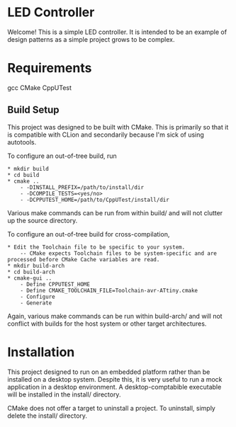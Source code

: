 # LED Controller
Welcome! This is a simple LED controller.
It is intended to be an example of design patterns as a simple project grows to be complex.

# Requirements
gcc
CMake
CppUTest

## Build Setup
This project was designed to be built with CMake.
This is primarily so that it is compatible with CLion and secondarily because I'm sick of using autotools.

To configure an out-of-tree build, run

    * mkdir build
    * cd build
    * cmake ..
        - -DINSTALL_PREFIX=/path/to/install/dir
        - -DCOMPILE_TESTS=<yes/no>
        - -DCPPUTEST_HOME=/path/to/CppUTest/install/dir

Various make commands can be run from within build/ and will not clutter up the source directory.

To configure an out-of-tree build for cross-compilation,

    * Edit the Toolchain file to be specific to your system.
        -- CMake expects Toolchain files to be system-specific and are processed before CMake Cache variables are read.
    * mkdir build-arch
    * cd build-arch
    * cmake-gui ..
        - Define CPPUTEST_HOME
        - Define CMAKE_TOOLCHAIN_FILE=Toolchain-avr-ATtiny.cmake
        - Configure
        - Generate

Again, various make commands can be run within build-arch/ and will not conflict with builds for the host system or other target architectures.

# Installation
This project designed to run on an embedded platform rather than be installed on a desktop system.
Despite this, it is very useful to run a mock application in a desktop environment.
A desktop-comptabible executable will be installed in the install/ directory.

CMake does not offer a target to uninstall a project. To uninstall, simply delete the install/ directory.
